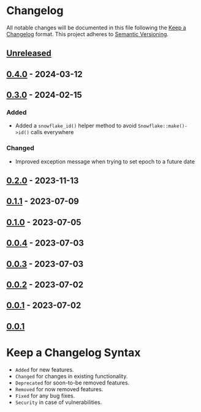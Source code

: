 # Changelog

All notable changes will be documented in this file following the [Keep a Changelog](https://keepachangelog.com/en/1.0.0/) 
format. This project adheres to [Semantic Versioning](https://semver.org/spec/v2.0.0.html).

## [Unreleased]

## [0.4.0] - 2024-03-12

## [0.3.0] - 2024-02-15

### Added

-   Added a `snowflake_id()` helper method to avoid `Snowflake::make()->id()` calls everywhere

### Changed

-   Improved exception message when trying to set epoch to a future date

## [0.2.0] - 2023-11-13

## [0.1.1] - 2023-07-09

## [0.1.0] - 2023-07-05

## [0.0.4] - 2023-07-03

## [0.0.3] - 2023-07-03

## [0.0.2] - 2023-07-02

## [0.0.1] - 2023-07-02

## [0.0.1]

# Keep a Changelog Syntax

-   `Added` for new features.
-   `Changed` for changes in existing functionality.
-   `Deprecated` for soon-to-be removed features.
-   `Removed` for now removed features.
-   `Fixed` for any bug fixes. 
-   `Security` in case of vulnerabilities.

[Unreleased]: https://github.com/glhd/bits/compare/0.4.0...HEAD

[0.4.0]: https://github.com/glhd/bits/compare/0.3.0...0.4.0

[0.3.0]: https://github.com/glhd/bits/compare/0.2.0...0.3.0

[0.2.0]: https://github.com/glhd/bits/compare/0.1.1...0.2.0

[0.1.1]: https://github.com/glhd/bits/compare/0.1.0...0.1.1

[0.1.0]: https://github.com/glhd/bits/compare/0.0.4...0.1.0

[0.0.4]: https://github.com/glhd/bits/compare/0.0.3...0.0.4

[0.0.3]: https://github.com/glhd/bits/compare/0.0.2...0.0.3

[0.0.2]: https://github.com/glhd/bits/compare/0.0.1...0.0.2

[0.0.1]: https://github.com/glhd/bits/compare/0.0.1...0.0.1

[0.0.1]: https://github.com/glhd/bits/compare/0.0.1...0.0.1
